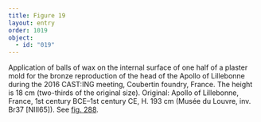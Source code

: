 ```yaml
---
title: Figure 19
layout: entry
order: 1019
object:
  - id: "019"
---
```


Application of balls of wax on the internal surface of one half of a plaster mold for the bronze reproduction of the head of the Apollo of Lillebonne during the 2016 CAST:ING meeting, Coubertin foundry, France. The height is 18 cm (two-thirds of the original size). Original: Apollo of Lillebonne, France, 1st century BCE–1st century CE, H. 193 cm (Musée du Louvre, inv. Br37 [NIII65]). See [fig. 288](/visual-atlas/288/).
